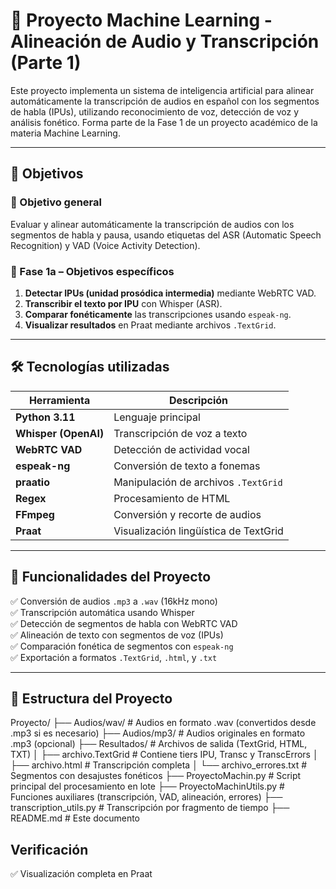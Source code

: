 # 🧠 Proyecto Machine Learning - Alineación de Audio y Transcripción (Parte 1)

Este proyecto implementa un sistema de inteligencia artificial para alinear automáticamente la transcripción de audios en español con los segmentos de habla (IPUs), utilizando reconocimiento de voz, detección de voz y análisis fonético. Forma parte de la Fase 1 de un proyecto académico de la materia Machine Learning.

---

## 📌 Objetivos

### 🎯 Objetivo general
Evaluar y alinear automáticamente la transcripción de audios con los segmentos de habla y pausa, usando etiquetas del ASR (Automatic Speech Recognition) y VAD (Voice Activity Detection).

### 🧪 Fase 1a – Objetivos específicos
1. **Detectar IPUs (unidad prosódica intermedia)** mediante WebRTC VAD.
2. **Transcribir el texto por IPU** con Whisper (ASR).
3. **Comparar fonéticamente** las transcripciones usando `espeak-ng`.
4. **Visualizar resultados** en Praat mediante archivos `.TextGrid`.

---

## 🛠️ Tecnologías utilizadas

| Herramienta       | Descripción                              |
|-------------------|------------------------------------------|
| **Python 3.11**   | Lenguaje principal                       |
| **Whisper (OpenAI)** | Transcripción de voz a texto           |
| **WebRTC VAD**    | Detección de actividad vocal             |
| **espeak-ng**     | Conversión de texto a fonemas            |
| **praatio**       | Manipulación de archivos `.TextGrid`     |
| **Regex**         | Procesamiento de HTML                    |
| **FFmpeg**        | Conversión y recorte de audios           |
| **Praat**         | Visualización lingüística de TextGrid    |

---

## 🔧 Funcionalidades del Proyecto

✅ Conversión de audios `.mp3` a `.wav` (16kHz mono)  
✅ Transcripción automática usando Whisper  
✅ Detección de segmentos de habla con WebRTC VAD  
✅ Alineación de texto con segmentos de voz (IPUs)  
✅ Comparación fonética de segmentos con `espeak-ng`  
✅ Exportación a formatos `.TextGrid`, `.html`, y `.txt`  

---

## 📁 Estructura del Proyecto
Proyecto/
├── Audios/wav/ # Audios en formato .wav (convertidos desde .mp3 si es necesario)
├── Audios/mp3/ # Audios originales en formato .mp3 (opcional)
├── Resultados/ # Archivos de salida (TextGrid, HTML, TXT)
│ ├── archivo.TextGrid # Contiene tiers IPU, Transc y TranscErrors
│ ├── archivo.html # Transcripción completa
│ └── archivo_errores.txt # Segmentos con desajustes fonéticos
├── ProyectoMachin.py # Script principal del procesamiento en lote
├── ProyectoMachinUtils.py # Funciones auxiliares (transcripción, VAD, alineación, errores)
├── transcription_utils.py # Transcripción por fragmento de tiempo
├── README.md # Este documento

## Verificación

✅ Visualización completa en Praat

